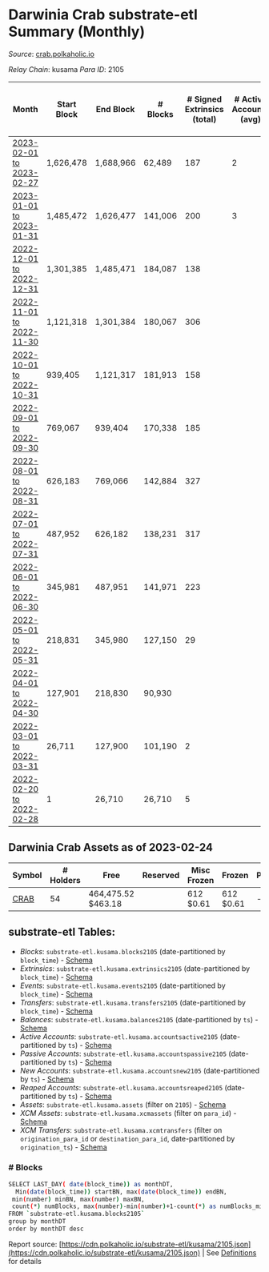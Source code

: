 # Darwinia Crab substrate-etl Summary (Monthly)

_Source_: [crab.polkaholic.io](https://crab.polkaholic.io)

*Relay Chain*: kusama
*Para ID*: 2105



| Month | Start Block | End Block | # Blocks | # Signed Extrinsics (total) | # Active Accounts (avg) | # Addresses with Balances (max) | Issues |
| ----- | ----------- | --------- | -------- | --------------------------- | ----------------------- | ------------------------------- | ------ |
| [2023-02-01 to 2023-02-27](/kusama/2105-crab/2023-02-28.md) | 1,626,478 | 1,688,966 | 62,489 | 187 | 2 | 54 | -   |   
| [2023-01-01 to 2023-01-31](/kusama/2105-crab/2023-01-31.md) | 1,485,472 | 1,626,477 | 141,006 | 200 | 3 | 52 | -   |   
| [2022-12-01 to 2022-12-31](/kusama/2105-crab/2022-12-31.md) | 1,301,385 | 1,485,471 | 184,087 | 138 |  | 52 | -   |   
| [2022-11-01 to 2022-11-30](/kusama/2105-crab/2022-11-30.md) | 1,121,318 | 1,301,384 | 180,067 | 306 |  | 52 | -   |   
| [2022-10-01 to 2022-10-31](/kusama/2105-crab/2022-10-31.md) | 939,405 | 1,121,317 | 181,913 | 158 |  | 50 | -   |   
| [2022-09-01 to 2022-09-30](/kusama/2105-crab/2022-09-30.md) | 769,067 | 939,404 | 170,338 | 185 |  | 49 | -   |   
| [2022-08-01 to 2022-08-31](/kusama/2105-crab/2022-08-31.md) | 626,183 | 769,066 | 142,884 | 327 |  | 46 | -   |   
| [2022-07-01 to 2022-07-31](/kusama/2105-crab/2022-07-31.md) | 487,952 | 626,182 | 138,231 | 317 |  | 38 | -   |   
| [2022-06-01 to 2022-06-30](/kusama/2105-crab/2022-06-30.md) | 345,981 | 487,951 | 141,971 | 223 |  | 26 | -   |   
| [2022-05-01 to 2022-05-31](/kusama/2105-crab/2022-05-31.md) | 218,831 | 345,980 | 127,150 | 29 |  | 11 | -   |   
| [2022-04-01 to 2022-04-30](/kusama/2105-crab/2022-04-30.md) | 127,901 | 218,830 | 90,930 |  |  | 8 | -   |   
| [2022-03-01 to 2022-03-31](/kusama/2105-crab/2022-03-31.md) | 26,711 | 127,900 | 101,190 | 2 |  | 8 | -   |   
| [2022-02-20 to 2022-02-28](/kusama/2105-crab/2022-02-28.md) | 1 | 26,710 | 26,710 | 5 |  | 8 | -   |   

## Darwinia Crab Assets as of 2023-02-24



| Symbol | # Holders | Free | Reserved | Misc Frozen | Frozen | Price | AssetID | 
| ----- | --------- | ---- | -------- | ----------- | ------ | ----- | --- |
| [CRAB](/kusama/assets/CRAB) | 54 | 464,475.52 $463.18 |   | 612  $0.61 | 612 $0.61 | - |   `{"Token":"CRAB"}` | 

## substrate-etl Tables:

* _Blocks_: `substrate-etl.kusama.blocks2105` (date-partitioned by `block_time`) - [Schema](/schema/balances.json)
* _Extrinsics_: `substrate-etl.kusama.extrinsics2105` (date-partitioned by `block_time`) - [Schema](/schema/extrinsics.json)
* _Events_: `substrate-etl.kusama.events2105` (date-partitioned by `block_time`) - [Schema](/schema/events.json)
* _Transfers_: `substrate-etl.kusama.transfers2105` (date-partitioned by `block_time`) - [Schema](/schema/transfers.json)
* _Balances_: `substrate-etl.kusama.balances2105` (date-partitioned by `ts`) - [Schema](/schema/balances.json)
* _Active Accounts_: `substrate-etl.kusama.accountsactive2105` (date-partitioned by `ts`) - [Schema](/schema/accountsactive.json)
* _Passive Accounts_: `substrate-etl.kusama.accountspassive2105` (date-partitioned by `ts`) - [Schema](/schema/accountspassive.json)
* _New Accounts_: `substrate-etl.kusama.accountsnew2105` (date-partitioned by `ts`) - [Schema](/schema/accountsnew.json)
* _Reaped Accounts_: `substrate-etl.kusama.accountsreaped2105` (date-partitioned by `ts`) - [Schema](/schema/accountsreaped.json)
* _Assets_: `substrate-etl.kusama.assets` (filter on `2105`) - [Schema](/schema/assets.json)
* _XCM Assets_: `substrate-etl.kusama.xcmassets` (filter on `para_id`) - [Schema](/schema/xcmassets.json)
* _XCM Transfers_: `substrate-etl.kusama.xcmtransfers` (filter on `origination_para_id` or `destination_para_id`, date-partitioned by `origination_ts`) - [Schema](/schema/xcmtransfers.json)

### # Blocks
```bash
SELECT LAST_DAY( date(block_time)) as monthDT,
  Min(date(block_time)) startBN, max(date(block_time)) endBN, 
 min(number) minBN, max(number) maxBN, 
 count(*) numBlocks, max(number)-min(number)+1-count(*) as numBlocks_missing 
FROM `substrate-etl.kusama.blocks2105` 
group by monthDT 
order by monthDT desc
```


Report source: [https://cdn.polkaholic.io/substrate-etl/kusama/2105.json](https://cdn.polkaholic.io/substrate-etl/kusama/2105.json) | See [Definitions](/DEFINITIONS.md) for details
